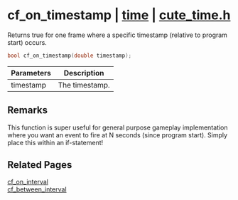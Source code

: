 # cf_on_timestamp | [time](https://github.com/RandyGaul/cute_framework/blob/master/docs/time_readme.md) | [cute_time.h](https://github.com/RandyGaul/cute_framework/blob/master/include/cute_time.h)

Returns true for one frame where a specific timestamp (relative to program start) occurs.

```cpp
bool cf_on_timestamp(double timestamp);
```

Parameters | Description
--- | ---
timestamp | The timestamp.

## Remarks

This function is super useful for general purpose gameplay implementation where you want an event to fire at N seconds
(since program start). Simply place this within an if-statement!

## Related Pages

[cf_on_interval](https://github.com/RandyGaul/cute_framework/blob/master/docs/time/cf_on_interval.md)  
[cf_between_interval](https://github.com/RandyGaul/cute_framework/blob/master/docs/time/cf_between_interval.md)  
